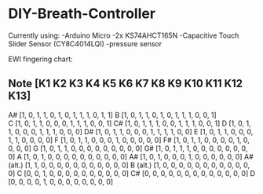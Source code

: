 # DIY-Breath-Controller

Currently using:
-Arduino Micro
-2x KS74AHCT165N
-Capacitive Touch Slider Sensor (CY8C4014LQI)
-pressure sensor

EWI fingering chart:

Note         [K1 K2 K3 K4 K5 K6 K7 K8 K9 K10 K11 K12 K13]
---------------------------------------------------------
A#           [1, 0, 1, 1, 0, 1, 0, 1, 1, 1, 0, 1, 1] 
B            [1, 0, 1, 1, 0, 1, 0, 1, 1, 1, 0, 0, 1]  
C            [1, 0, 1, 1, 0, 0, 0, 1, 1, 1, 0, 0, 1] 
C#           [1, 0, 1, 1, 1, 0, 0, 1, 1, 1, 0, 0, 1] 
D            [1, 0, 1, 1, 0, 0, 0, 1, 1, 1, 0, 0, 0] 
D#           [1, 0, 1, 1, 0, 0, 0, 1, 1, 1, 1, 0, 0] 
E            [1, 0, 1, 1, 0, 0, 0, 1, 1, 0, 0, 0, 0] 
F            [1, 0, 1, 1, 0, 0, 0, 1, 0, 0, 0, 0, 0] 
F#           [1, 0, 1, 1, 0, 0, 0, 0, 1, 0, 0, 0, 0] 
G            [1, 0, 1, 1, 0, 0, 0, 0, 0, 0, 0, 0, 0] 
G#           [1, 0, 1, 1, 1, 0, 0, 0, 0, 0, 0, 0, 0] 
A            [1, 0, 1, 0, 0, 0, 0, 0, 0, 0, 0, 0, 0] 
A#           [1, 0, 1, 0, 0, 0, 1, 0, 0, 0, 0, 0, 0]
A# (alt.)    [1, 1, 0, 0, 0, 0, 0, 0, 0, 0, 0, 0, 0] 
B (alt.)     [1, 0, 0, 0, 0, 0, 0, 0, 0, 0, 0, 0, 0] 
C            [0, 0, 1, 0, 0, 0, 0, 0, 0, 0, 0, 0, 0]
C#           [0, 0, 0, 0, 0, 0, 0, 0, 0, 0, 0, 0, 0]
D            [0, 0, 0, 0, 1, 0, 0, 0, 0, 0, 0, 0, 0]
